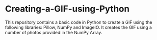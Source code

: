 # Creating-a-GIF-using-Python
This repository contains a basic code in Python to create a GIF using the following libraries: Pillow, NumPy and ImageIO. It creates the GIF using a number of photos provided in the NumPy Array. 
